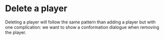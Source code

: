 # Delete a player

Deleting a player will follow the same pattern than adding a player but with one complication: we want to show a conformation dialogue when removing the player.

